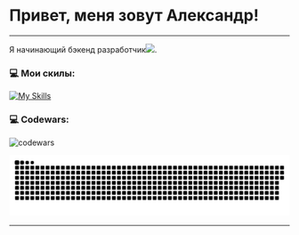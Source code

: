 # Привет, меня зовут Александр!

---
Я начинающий бэкенд разработчик<img src="https://media.giphy.com/media/WUlplcMpOCEmTGBtBW/giphy.gif" width="30px">. 

### 💻 Мои скилы:
[![My Skills](https://skillicons.dev/icons?i=py,django,html,css,postman,sqlite,postgres,linux,git,github)](https://skillicons.dev)

### 💻 Codewars:

![codewars](https://www.codewars.com/users/jforsety/badges/large)

<p align="center">
 <img width="600" src="assets/github-snake.svg" alt="snake"/>
</p>

---


